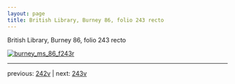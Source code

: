 ```yaml
---
layout: page
title: British Library, Burney 86, folio 243 recto
---
```


British Library, Burney 86, folio 243 recto

[![burney_ms_86_f243r](http://www.homermultitext.org/iipsrv?IIIF=/project/homer/pyramidal/deepzoom/bl/burney86imgs/v1/burney_ms_86_f243r.tif/full/800,/0/default.jpg)](http://www.homermultitext.org/ict2/?urn=urn:cite2:bl:burney86imgs.v1:burney_ms_86_f243r) 

---

previous:  [242v](../242v/) | next: [243v](../243v/)
